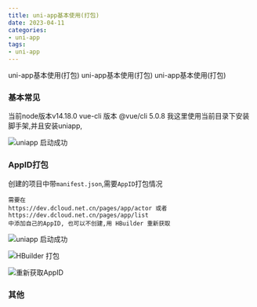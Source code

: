 ```yaml
---
title: uni-app基本使用(打包)
date: 2023-04-11
categories: 
- uni-app
tags:
- uni-app
---
```

uni-app基本使用(打包)
uni-app基本使用(打包)
uni-app基本使用(打包)

<!-- more -->

### 基本常见

当前node版本v14.18.0
vue-cli 版本 @vue/cli 5.0.8
我这里使用当前目录下安装脚手架,并且安装uniapp,

![uniapp 启动成功](/img/vue/uniapp/uni_01.png "uniapp 启动成功")

### AppID打包

创建的项目中带`manifest.json`,需要`AppID`打包情况

```wiki
需要在 
https://dev.dcloud.net.cn/pages/app/actor 或者
https://dev.dcloud.net.cn/pages/app/list
中添加自己的AppID, 也可以不创建,用 HBuilder 重新获取
```

![uniapp 启动成功](/img/vue/uniapp/uni_02_1_run.png "uniapp 启动成功")

![HBuilder 打包](/img/vue/uniapp/uni_02_2_prod.png "HBuilder 打包")

![重新获取AppID](/img/vue/uniapp/uni_02_2_prodR.png "重新获取AppID")

### 其他




















